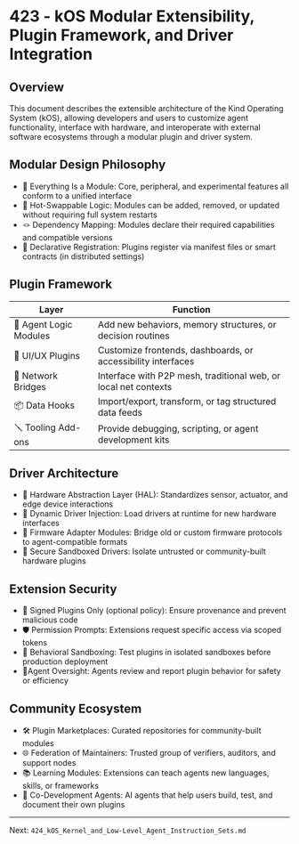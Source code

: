 # 423 - kOS Modular Extensibility, Plugin Framework, and Driver Integration

## Overview
This document describes the extensible architecture of the Kind Operating System (kOS), allowing developers and users to customize agent functionality, interface with hardware, and interoperate with external software ecosystems through a modular plugin and driver system.

## Modular Design Philosophy
- 🧩 Everything Is a Module: Core, peripheral, and experimental features all conform to a unified interface
- 🔄 Hot-Swappable Logic: Modules can be added, removed, or updated without requiring full system restarts
- 🪢 Dependency Mapping: Modules declare their required capabilities and compatible versions
- 📜 Declarative Registration: Plugins register via manifest files or smart contracts (in distributed settings)

## Plugin Framework
| Layer             | Function                                                     |
|------------------|--------------------------------------------------------------|
| 🧠 Agent Logic Modules | Add new behaviors, memory structures, or decision routines     |
| 🎨 UI/UX Plugins       | Customize frontends, dashboards, or accessibility interfaces    |
| 📡 Network Bridges     | Interface with P2P mesh, traditional web, or local net contexts |
| 📦 Data Hooks          | Import/export, transform, or tag structured data feeds         |
| 🪛 Tooling Add-ons     | Provide debugging, scripting, or agent development kits        |

## Driver Architecture
- 🔌 Hardware Abstraction Layer (HAL): Standardizes sensor, actuator, and edge device interactions
- 🧃 Dynamic Driver Injection: Load drivers at runtime for new hardware interfaces
- 💽 Firmware Adapter Modules: Bridge old or custom firmware protocols to agent-compatible formats
- 🧱 Secure Sandboxed Drivers: Isolate untrusted or community-built hardware plugins

## Extension Security
- 🔐 Signed Plugins Only (optional policy): Ensure provenance and prevent malicious code
- 🛡️ Permission Prompts: Extensions request specific access via scoped tokens
- 🧪 Behavioral Sandboxing: Test plugins in isolated sandboxes before production deployment
- 🧍Agent Oversight: Agents review and report plugin behavior for safety or efficiency

## Community Ecosystem
- 🛠️ Plugin Marketplaces: Curated repositories for community-built modules
- 🌐 Federation of Maintainers: Trusted group of verifiers, auditors, and support nodes
- 📚 Learning Modules: Extensions can teach agents new languages, skills, or frameworks
- 🤝 Co-Development Agents: AI agents that help users build, test, and document their own plugins

---
Next: `424_kOS_Kernel_and_Low-Level_Agent_Instruction_Sets.md`

